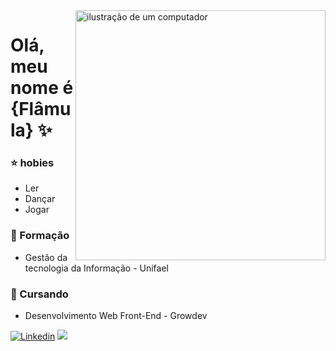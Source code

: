 

<!--
**flamulakunst/flamulakunst** is a ✨ _special_ ✨ repository because its `README.md` (this file) appears on your GitHub profile.

Here are some ideas to get you started:

- 🔭 I’m currently working on ...
- 🌱 I’m currently learning ...
- 👯 I’m looking to collaborate on ...
- 🤔 I’m looking for help with ...
- 💬 Ask me about ...
- 📫 How to reach me: ...
- 😄 Pronouns: ...
- ⚡ Fun fact: ...
-->



<img src="https://raw.githubusercontent.com/MicaelliMedeiros/micaellimedeiros/master/image/computer-illustration.png" alt="ilustração de um computador" min-width="400px" max-width="400px" width="400px" align="right">

# Olá, meu nome é {Flâmula} ✨


### ⭐ hobies

- Ler
- Dançar
- Jogar 


### 📕 Formação 

- Gestão da tecnologia da Informação - Unifael


### 📖 Cursando 

- Desenvolvimento Web Front-End - Growdev 


<p align="left">
   <a href="#" title="Linkedin">
  <img src="https://img.shields.io/badge/LinkedIn-0077B5?style=for-the-badge&logo=linkedin&logoColor=white=https://www.linkedin.com/in/fl%C3%A2mulakunst/" alt="Linkedin"/></a>
  <a href="https://www.instagram.com/flamzkn" alt="Instagram" target="_blank">
  <img src="https://img.shields.io/badge/-Instagram-DF0174?style=for-the-badge&labelColor=DF0174&logo=instagram&logoColor=white&link=https://www.instagram.com/flamzkn">
</a>
  
</p>
